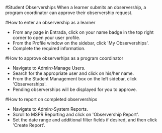 #Student Observerships
When a learner submits an observership, a program coordinator can approve their observership request.

#How to enter an observership as a learner
* From any page in Entrada, click on your name badge in the top right corner to open your user profile.
* From the Profile window on the sidebar, click 'My Observerships'.
* Complete the required information.

#How to approve observerhips as a program coordinator
* Navigate to Admin>Manage Users.
* Search for the appropriate user and click on his/her name.
* From the Student Management box on the left sidebar, click 'Observerships'.
* Pending observerships will be displayed for you to approve.

#How to report on completed observerships
* Navigate to Admin>System Reports.
* Scroll to MSPR Reporting and click on 'Observership Report'.
* Set the date range and additional filter fields if desired, and then click 'Create Report'.
